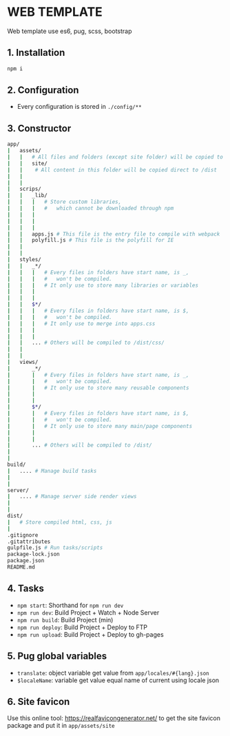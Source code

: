 WEB TEMPLATE
===================

Web template use es6, pug, scss, bootstrap

## 1. Installation
```bash
npm i
```

## 2. Configuration
- Every configuration is stored in `./config/**`

## 3. Constructor
```bash
app/
|   assets/
|   |   # All files and folders (except site folder) will be copied to /dist
|   |   site/
|   |    # All content in this folder will be copied direct to /dist
|   |
|   |
|   scrips/
|   |   _lib/
|   |   |   # Store custom libraries,
|   |   |   #   which cannot be downloaded through npm
|   |   |
|   |   |
|   |   |
|   |   apps.js # This file is the entry file to compile with webpack
|   |   polyfill.js # This file is the polyfill for IE
|   |
|   |
|   styles/
|   |   _*/
|   |   |   # Every files in folders have start name, is _,
|   |   |   #   won't be compiled.
|   |   |   # It only use to store many libraries or variables
|   |   |
|   |   |
|   |   $*/
|   |   |   # Every files in folders have start name, is $,
|   |   |   #   won't be compiled.
|   |   |   # It only use to merge into apps.css
|   |   |
|   |   |
|   |   ... # Others will be compiled to /dist/css/
|   |
|   |
|   views/
|       _*/
|       |   # Every files in folders have start name, is _,
|       |   #   won't be compiled.
|       |   # It only use to store many reusable components
|       |
|       |
|       $*/
|       |   # Every files in folders have start name, is $,
|       |   #   won't be compiled.
|       |   # It only use to store many main/page components
|       |
|       |
|       ... # Others will be compiled to /dist/
|
|
build/
|   .... # Manage build tasks
|
|
server/
|   .... # Manage server side render views
|
|
dist/
|   # Store compiled html, css, js
|
.gitignore
.gitattributes
gulpfile.js # Run tasks/scripts
package-lock.json
package.json
README.md
```


## 4. Tasks
- `npm start`: Shorthand for `npm run dev`
- `npm run dev`: Build Project + Watch + Node Server
- `npm run build`: Build Project (min)
- `npm run deploy`: Build Project + Deploy to FTP
- `npm run upload`: Build Project + Deploy to gh-pages


## 5. Pug global variables
- `translate`: object variable get value from `app/locales/#{lang}.json`
- `$localeName`: variable get value equal name of current using locale json


## 6. Site favicon
Use this online tool: https://realfavicongenerator.net/ to get the site favicon package and put it in `app/assets/site`
